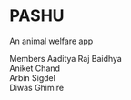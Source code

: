 # PASHU
An animal welfare app

Members
Aaditya Raj Baidhya<br>
Aniket Chand<br>
Arbin Sigdel<br>
Diwas Ghimire
